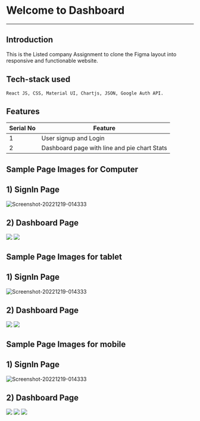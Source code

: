 # Welcome to Dashboard
---

**Introduction**
---
This is the Listed company Assignment to clone the Figma layout into responsive and functionable website.
##  Tech-stack used
  
   ```
React JS, CSS, Material UI, Chartjs, JSON, Google Auth API.

   ```

## Features

 | Serial No            | Feature                                                              |
| ----------------- | ------------------------------------------------------------------ |
| 1 | User signup and Login |
| 2 | Dashboard page with line and pie chart Stats |


  **Sample Page Images for Computer**
  ---
  
  **1) SignIn Page**
  ---
<img src="https://github.com/Abhi11sep/Listed/blob/master/pageA_full.jpg" alt="Screenshot-20221219-014333" border="0">
  
  
  **2) Dashboard Page**
   ---
<img src="https://github.com/Abhi11sep/Listed/blob/master/pageB_1_full.jpg"></img>
<img src="https://github.com/Abhi11sep/Listed/blob/master/full_pageB_2.jpg"></img>

  **Sample Page Images for tablet**
  ---
  
  **1) SignIn Page**
  ---
<img src="https://github.com/Abhi11sep/Listed/blob/master/pageA_tab.jpg" alt="Screenshot-20221219-014333" border="0">
  
  
  **2) Dashboard Page**
   ---
<img src="https://github.com/Abhi11sep/Listed/blob/master/tab_PageB_top.jpg"></img>
<img src="https://github.com/Abhi11sep/Listed/blob/master/tab_pageB_.png"></img>

  **Sample Page Images for mobile**
  ---
  
  **1) SignIn Page**
  ---
<img src="https://github.com/Abhi11sep/Listed/blob/master/pageA_full_mob.jpg" alt="Screenshot-20221219-014333" border="0">
  
  
  **2) Dashboard Page**
   ---
<img src="https://github.com/Abhi11sep/Listed/blob/master/pageB_1_mob.jpg"></img>
<img src="https://github.com/Abhi11sep/Listed/blob/master/pageB_2_mob.jpg"></img>
<img src="https://github.com/Abhi11sep/Listed/blob/master/mob_pageB_4.jpg"></img>




